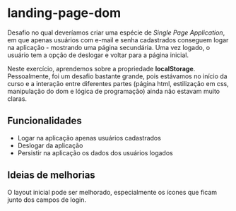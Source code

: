 # landing-page-dom

Desafio no qual deveríamos criar uma espécie de *Single Page Application*, em que apenas usuários com e-mail e senha cadastrados conseguem logar na aplicação - mostrando uma página secundária. Uma vez logado, o usuário tem a opção de deslogar e voltar para a página inicial.

Neste exercício, aprendemos sobre a propriedade **localStorage**. Pessoalmente, foi um desafio bastante grande, pois estávamos no início da curso e a interação entre diferentes partes (página html, estilização em css, manipulação do dom e lógica de programação) ainda não estavam muito claras.

## Funcionalidades

- Logar na aplicação apenas usuários cadastrados
- Deslogar da aplicação
- Persistir na aplicação os dados dos usuários logados

## Ideias de melhorias

O layout inicial pode ser melhorado, especialmente os ícones que ficam junto dos campos de login.